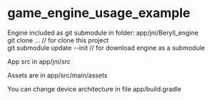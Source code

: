 # game_engine_usage_example

Engine included as git submodule in folder: app/jni/Beryll_engine  
git clone ...                // for clone this project  
git submodule update --init  // for download engine as a submodule  

App src in app/jni/src

Assets are in app/src/main/assets

You can change device architecture in file app/build.gradle
